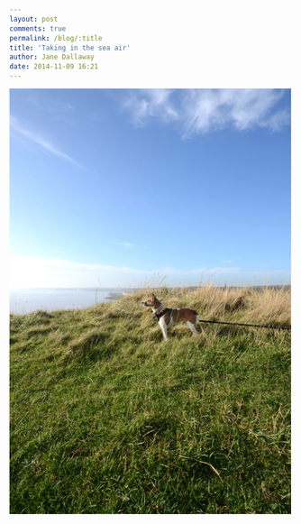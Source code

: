 ```yaml
---
layout: post
comments: true
permalink: /blog/:title
title: 'Taking in the sea air'
author: Jane Dallaway
date: 2014-11-09 16:21
---
```


<div><a href="/media/tp_IMG_20141109_161953.JPG"><img src="/media/tp_thumb_IMG_20141109_161953.JPG" width="500" height="755"/></a></div>


  
      
